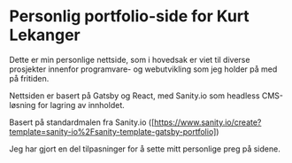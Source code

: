 # Personlig portfolio-side for Kurt Lekanger

Dette er min personlige nettside, som i hovedsak er viet til diverse prosjekter innenfor programvare- og webutvikling som jeg holder på med på fritiden.

Nettsiden er basert på Gatsby og React, med Sanity.io som headless CMS-løsning for lagring av innholdet.

Basert på standardmalen fra Sanity.io ([https://www.sanity.io/create?template=sanity-io%2Fsanity-template-gatsby-portfolio])

Jeg har gjort en del tilpasninger for å sette mitt personlige preg på sidene.
